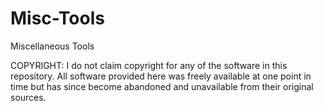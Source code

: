 # Misc-Tools
Miscellaneous Tools

COPYRIGHT: I do not claim copyright for any of the software in this repository. All software provided here was freely available at one point in time but has since become abandoned and unavailable from their original sources.